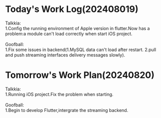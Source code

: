 # Today's Work Log(202408019)
Talkkia:\
1.Config the running environment of Apple version in flutter.Now has a problem:a module can't load correctly when start iOS project.\
<br/>
Goofball:\
1.Fix some issues in backend(1.MySQL data can't load after restart. 2.pull and push streaming interfaces delivery messages slowly).
# Tomorrow's Work Plan(20240820)
Talkkia:\
1.Running iOS project.Fix the problem when starting.\
<br/>
Goofball:\
1.Begin to develop Flutter,intergrate the streaming backend.